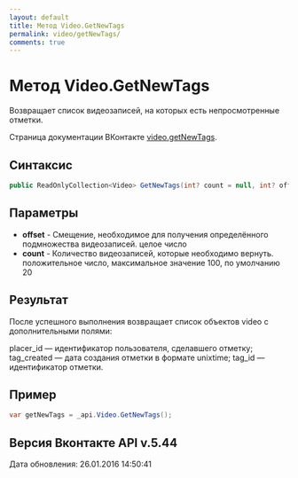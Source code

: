```yaml
---
layout: default
title: Метод Video.GetNewTags
permalink: video/getNewTags/
comments: true
---
```

# Метод Video.GetNewTags
Возвращает список видеозаписей, на которых есть непросмотренные отметки.

Страница документации ВКонтакте [video.getNewTags](https://vk.com/dev/video.getNewTags).

## Синтаксис
``` csharp
public ReadOnlyCollection<Video> GetNewTags(int? count = null, int? offset = null)
```

## Параметры
+ **offset** - Смещение, необходимое для получения определённого подмножества видеозаписей. целое число
+ **count** - Количество видеозаписей, которые необходимо вернуть. положительное число, максимальное значение 100, по умолчанию 20

## Результат
После успешного выполнения возвращает список объектов video с дополнительными полями: 

placer_id — идентификатор пользователя, сделавшего отметку; 
tag_created — дата создания отметки в формате unixtime; 
tag_id — идентификатор отметки.

## Пример
``` csharp
var getNewTags = _api.Video.GetNewTags();
```

## Версия Вконтакте API v.5.44
Дата обновления: 26.01.2016 14:50:41
